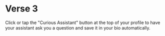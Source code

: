 # Verse 3

Click or tap the "Curious Assistant" button at the top of your profile to have your assistant ask you a question and save it in your bio automatically.
